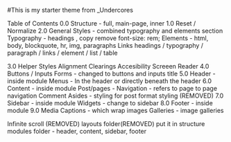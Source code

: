 #This is my starter theme from _Undercores

Table of Contents
0.0 Structure - full, main-page, inner
1.0 Reset /  Normalize
2.0 General Styles - combined typography and elements section
	Typography - headings , copy remove font-size: rem;
	Elements - html, body, blockquote, hr, img, paragraphs
	Links
		headings / typography / paragraph / links / element / list / table

3.0 Helper Styles
	Alignment
	Clearings
	Accesibility 
	Screeen Reader
4.0 Buttons / Inputs
	Forms - changed to buttons and inputs title
5.0 Header - inside module
	Menus - In the header or directly beneath the header
6.0 Content - inside module
	Post/pages - 
	Navigation - refers to page to page navigation
	Comment
	Asides - styling for post format styling (REMOVED)
7.0 Sidebar - inside module
	Widgets - change to sidebar
8.0 Footer - inside module
9.0 Media
	Captions - which wrap images
	Galleries - image galleries


Infinite scroll (REMOVED)
layouts folder(REMOVED) put it in structure
modules folder - header, content, sidebar, footer